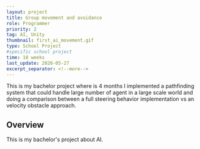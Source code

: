 ```yaml
---
layout: project
title: Group movement and avoidance
role: Programmer
priority: 2
tag: AI, Unity
thumbnail: first_ai_movement.gif
type: School Project
#specific school project
time: 18 weeks
last_update: 2020-05-27
excerpt_separator: <!--more-->
---
```

This is my bachelor project where is 4 months I implemented a pathfinding system that could handle large number of agent in a large scale world and doing 
a comparison between a full steering behavior implementation vs an velocity obstacle approach.
<!--more-->

## Overview
This is my bachelor's project about AI.
